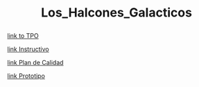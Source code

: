 # <p align="center" >Los_Halcones_Galacticos </p>
[link to TPO](https://github.com/Ingenieria-de-Software-ITAM-2020/Halcones_Galacticos/blob/rafagr11-testplanv2/Test%20Plan.md)

[link Instructivo](https://github.com/Ingenieria-de-Software-ITAM-2020/Halcones_Galacticos/blob/main/Instructivo)

[link Plan de Calidad](https://github.com/Ingenieria-de-Software-ITAM-2020/Halcones_Galacticos/blob/main/Plan%20de%20Calidad)

[link Prototipo](https://pr.to/9Q0PLU/)
